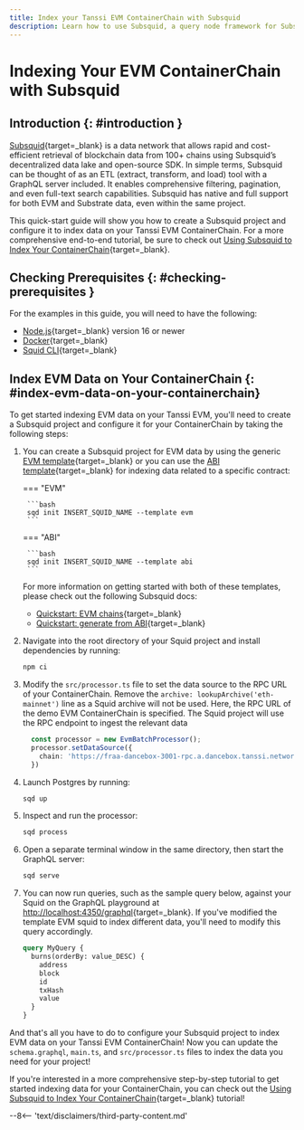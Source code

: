 ```yaml
---
title: Index your Tanssi EVM ContainerChain with Subsquid
description: Learn how to use Subsquid, a query node framework for Substrate-based chains, to index and process EVM data on your Tanssi EVM ContainerChain.
---
```


# Indexing Your EVM ContainerChain with Subsquid

## Introduction {: #introduction }

[Subsquid](https://subsquid.io){target=_blank} is a data network that allows rapid and cost-efficient retrieval of blockchain data from 100+ chains using Subsquid’s decentralized data lake and open-source SDK. In simple terms, Subsquid can be thought of as an ETL (extract, transform, and load) tool with a GraphQL server included. It enables comprehensive filtering, pagination, and even full-text search capabilities. Subsquid has native and full support for both EVM and Substrate data, even within the same project.

This quick-start guide will show you how to create a Subsquid project and configure it to index data on your Tanssi EVM ContainerChain. For a more comprehensive end-to-end tutorial, be sure to check out [Using Subsquid to Index Your ContainerChain](/builders/tutorials/subsquid/){target=_blank}.

## Checking Prerequisites {: #checking-prerequisites }

For the examples in this guide, you will need to have the following:

 - [Node.js](https://nodejs.org/en/download/){target=_blank} version 16 or newer
 - [Docker](https://docs.docker.com/get-docker/){target=_blank}
 - [Squid CLI](https://docs.subsquid.io/squid-cli/installation/){target=_blank}

## Index EVM Data on Your ContainerChain {: #index-evm-data-on-your-containerchain}

To get started indexing EVM data on your Tanssi EVM, you'll need to create a Subsquid project and configure it for your ContainerChain by taking the following steps:

1. You can create a Subsquid project for EVM data by using the generic [EVM template](https://github.com/subsquid-labs/squid-evm-template){target=_blank} or you can use the [ABI template](https://github.com/subsquid-labs/squid-abi-template){target=_blank} for indexing data related to a specific contract:

    === "EVM"

        ```bash
        sqd init INSERT_SQUID_NAME --template evm
        ```

    === "ABI"

        ```bash
        sqd init INSERT_SQUID_NAME --template abi
        ```

    For more information on getting started with both of these templates, please check out the following Subsquid docs:
      
      - [Quickstart: EVM chains](https://docs.subsquid.io/quickstart/quickstart-ethereum/){target=_blank}
      - [Quickstart: generate from ABI](https://docs.subsquid.io/quickstart/quickstart-abi/){target=_blank}

2. Navigate into the root directory of your Squid project and install dependencies by running: 

    ```bash
    npm ci
    ```

3. Modify the `src/processor.ts` file to set the data source to the RPC URL of your ContainerChain. Remove the `archive: lookupArchive('eth-mainnet')` line as a Squid archive will not be used. Here, the RPC URL of the demo EVM ContainerChain is specified. The Squid project will use the RPC endpoint to ingest the relevant data

    ```ts
      const processor = new EvmBatchProcessor();
      processor.setDataSource({
        chain: 'https://fraa-dancebox-3001-rpc.a.dancebox.tanssi.network',
      })
    ```

4. Launch Postgres by running:

    ```bash
    sqd up
    ```

5. Inspect and run the processor:

    ```bash
    sqd process
    ```

6. Open a separate terminal window in the same directory, then start the GraphQL server: 

    ```bash
    sqd serve
    ```

7. You can now run queries, such as the sample query below, against your Squid on the GraphQL playground at [http://localhost:4350/graphql](http://localhost:4350/graphql){target=_blank}. If you've modified the template EVM squid to index different data, you'll need to modify this query accordingly. 

    ```graphql
    query MyQuery {
      burns(orderBy: value_DESC) {
        address
        block
        id
        txHash
        value
      }
    }
    ```


And that's all you have to do to configure your Subsquid project to index EVM data on your Tanssi EVM ContainerChain! Now you can update the `schema.graphql`, `main.ts`, and `src/processor.ts` files to index the data you need for your project!

If you're interested in a more comprehensive step-by-step tutorial to get started indexing data for your ContainerChain, you can check out the [Using Subsquid to Index Your ContainerChain](/builders/tutorials/subsquid/){target=_blank} tutorial!

--8<-- 'text/disclaimers/third-party-content.md'
